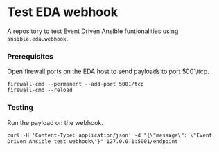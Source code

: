 # Test EDA webhook
A repository to test Event Driven Ansible funtionalities using `ansible.eda.webhook`.

### Prerequisites
Open firewall ports on the EDA host to send payloads to port 5001/tcp.
```
firewall-cmd --permanent --add-port 5001/tcp
firewall-cmd --reload
```

### Testing
Run the payload on the webhook.
```
curl -H 'Content-Type: application/json' -d "{\"message\": \"Event Driven Ansible test webhook\"}" 127.0.0.1:5001/endpoint
```
